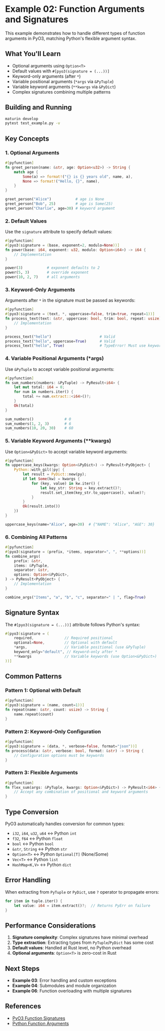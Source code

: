 # Example 02: Function Arguments and Signatures

This example demonstrates how to handle different types of function arguments in PyO3, matching Python's flexible argument syntax.

## What You'll Learn

- Optional arguments using `Option<T>`
- Default values with `#[pyo3(signature = (...))]`
- Keyword-only arguments (after `*`)
- Variable positional arguments (`*args` via `&PyTuple`)
- Variable keyword arguments (`**kwargs` via `&PyDict`)
- Complex signatures combining multiple patterns

## Building and Running

```bash
maturin develop
pytest test_example.py -v
```

## Key Concepts

### 1. Optional Arguments

```rust
#[pyfunction]
fn greet_person(name: &str, age: Option<u32>) -> String {
    match age {
        Some(a) => format!("{} is {} years old", name, a),
        None => format!("Hello, {}", name),
    }
}
```

```python
greet_person("Alice")           # age is None
greet_person("Bob", 25)         # age is Some(25)
greet_person("Charlie", age=30) # keyword argument
```

### 2. Default Values

Use the `signature` attribute to specify default values:

```rust
#[pyfunction]
#[pyo3(signature = (base, exponent=2, modulo=None))]
fn power(base: i64, exponent: u32, modulo: Option<i64>) -> i64 {
    // Implementation
}
```

```python
power(3)           # exponent defaults to 2
power(5, 3)        # override exponent
power(10, 2, 7)    # all arguments
```

### 3. Keyword-Only Arguments

Arguments after `*` in the signature must be passed as keywords:

```rust
#[pyfunction]
#[pyo3(signature = (text, *, uppercase=false, trim=true, repeat=1))]
fn process_text(text: &str, uppercase: bool, trim: bool, repeat: usize) -> String {
    // Implementation
}
```

```python
process_text("hello")                      # Valid
process_text("hello", uppercase=True)      # Valid
process_text("hello", True)                # TypeError! Must use keyword
```

### 4. Variable Positional Arguments (*args)

Use `&PyTuple` to accept variable positional arguments:

```rust
#[pyfunction]
fn sum_numbers(numbers: &PyTuple) -> PyResult<i64> {
    let mut total: i64 = 0;
    for num in numbers.iter() {
        total += num.extract::<i64>()?;
    }
    Ok(total)
}
```

```python
sum_numbers()              # 0
sum_numbers(1, 2, 3)       # 6
sum_numbers(10, 20, 30)    # 60
```

### 5. Variable Keyword Arguments (**kwargs)

Use `Option<&PyDict>` to accept variable keyword arguments:

```rust
#[pyfunction]
fn uppercase_keys(kwargs: Option<&PyDict>) -> PyResult<PyObject> {
    Python::with_gil(|py| {
        let result = PyDict::new(py);
        if let Some(kw) = kwargs {
            for (key, value) in kw.iter() {
                let key_str: String = key.extract()?;
                result.set_item(key_str.to_uppercase(), value)?;
            }
        }
        Ok(result.into())
    })
}
```

```python
uppercase_keys(name="Alice", age=30)  # {"NAME": "Alice", "AGE": 30}
```

### 6. Combining All Patterns

```rust
#[pyfunction]
#[pyo3(signature = (prefix, *items, separator=", ", **options))]
fn combine_args(
    prefix: &str,
    items: &PyTuple,
    separator: &str,
    options: Option<&PyDict>,
) -> PyResult<PyObject> {
    // Implementation
}
```

```python
combine_args("Items", "a", "b", "c", separator=" | ", flag=True)
```

## Signature Syntax

The `#[pyo3(signature = (...))]` attribute follows Python's syntax:

```rust
#[pyo3(signature = (
    required,              // Required positional
    optional=None,         // Optional with default
    *args,                 // Variable positional (use &PyTuple)
    keyword_only="default", // Keyword-only after *
    **kwargs               // Variable keywords (use Option<&PyDict>)
))]
```

## Common Patterns

### Pattern 1: Optional with Default

```rust
#[pyfunction]
#[pyo3(signature = (name, count=1))]
fn repeat(name: &str, count: usize) -> String {
    name.repeat(count)
}
```

### Pattern 2: Keyword-Only Configuration

```rust
#[pyfunction]
#[pyo3(signature = (data, *, verbose=false, format="json"))]
fn process(data: &str, verbose: bool, format: &str) -> String {
    // Configuration options must be keywords
}
```

### Pattern 3: Flexible Arguments

```rust
#[pyfunction]
fn flex_sum(args: &PyTuple, kwargs: Option<&PyDict>) -> PyResult<i64> {
    // Accept any combination of positional and keyword arguments
}
```

## Type Conversion

PyO3 automatically handles conversion for common types:

- `i32`, `i64`, `u32`, `u64` ↔ Python `int`
- `f32`, `f64` ↔ Python `float`
- `bool` ↔ Python `bool`
- `&str`, `String` ↔ Python `str`
- `Option<T>` ↔ Python `Optional[T]` (None/Some)
- `Vec<T>` ↔ Python `list`
- `HashMap<K,V>` ↔ Python `dict`

## Error Handling

When extracting from `PyTuple` or `PyDict`, use `?` operator to propagate errors:

```rust
for item in tuple.iter() {
    let value: i64 = item.extract()?;  // Returns PyErr on failure
}
```

## Performance Considerations

1. **Signature complexity**: Complex signatures have minimal overhead
2. **Type extraction**: Extracting types from `PyTuple`/`PyDict` has some cost
3. **Default values**: Handled at Rust level, no Python overhead
4. **Optional arguments**: `Option<T>` is zero-cost in Rust

## Next Steps

- **Example 03**: Error handling and custom exceptions
- **Example 04**: Submodules and module organization
- **Example 06**: Function overloading with multiple signatures

## References

- [PyO3 Function Signatures](https://pyo3.rs/latest/function.html#function-signatures)
- [Python Function Arguments](https://docs.python.org/3/tutorial/controlflow.html#more-on-defining-functions)

